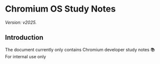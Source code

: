 # Chromium OS Study Notes

_Version: v2025._

## Introduction

The document currently only contains Chromium developer study notes 📚 For internal use only
